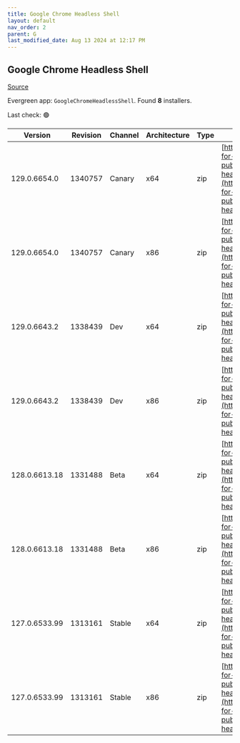 ```yaml
---
title: Google Chrome Headless Shell
layout: default
nav_order: 2
parent: G
last_modified_date: Aug 13 2024 at 12:17 PM
---
```


## Google Chrome Headless Shell

[Source](https://googlechromelabs.github.io/chrome-for-testing/)

Evergreen app: `GoogleChromeHeadlessShell`. Found **8** installers.

Last check: 🟢

| Version       | Revision | Channel | Architecture | Type | URI                                                                                                                                                                                                                          |
| ------------- | -------- | ------- | ------------ | ---- | ---------------------------------------------------------------------------------------------------------------------------------------------------------------------------------------------------------------------------- |
| 129.0.6654.0  | 1340757  | Canary  | x64          | zip  | [https://storage.googleapis.com/chrome-for-testing-public/129.0.6654.0/win64/chrome-headless-shell-win64.zip](https://storage.googleapis.com/chrome-for-testing-public/129.0.6654.0/win64/chrome-headless-shell-win64.zip)   |
| 129.0.6654.0  | 1340757  | Canary  | x86          | zip  | [https://storage.googleapis.com/chrome-for-testing-public/129.0.6654.0/win32/chrome-headless-shell-win32.zip](https://storage.googleapis.com/chrome-for-testing-public/129.0.6654.0/win32/chrome-headless-shell-win32.zip)   |
| 129.0.6643.2  | 1338439  | Dev     | x64          | zip  | [https://storage.googleapis.com/chrome-for-testing-public/129.0.6643.2/win64/chrome-headless-shell-win64.zip](https://storage.googleapis.com/chrome-for-testing-public/129.0.6643.2/win64/chrome-headless-shell-win64.zip)   |
| 129.0.6643.2  | 1338439  | Dev     | x86          | zip  | [https://storage.googleapis.com/chrome-for-testing-public/129.0.6643.2/win32/chrome-headless-shell-win32.zip](https://storage.googleapis.com/chrome-for-testing-public/129.0.6643.2/win32/chrome-headless-shell-win32.zip)   |
| 128.0.6613.18 | 1331488  | Beta    | x64          | zip  | [https://storage.googleapis.com/chrome-for-testing-public/128.0.6613.18/win64/chrome-headless-shell-win64.zip](https://storage.googleapis.com/chrome-for-testing-public/128.0.6613.18/win64/chrome-headless-shell-win64.zip) |
| 128.0.6613.18 | 1331488  | Beta    | x86          | zip  | [https://storage.googleapis.com/chrome-for-testing-public/128.0.6613.18/win32/chrome-headless-shell-win32.zip](https://storage.googleapis.com/chrome-for-testing-public/128.0.6613.18/win32/chrome-headless-shell-win32.zip) |
| 127.0.6533.99 | 1313161  | Stable  | x64          | zip  | [https://storage.googleapis.com/chrome-for-testing-public/127.0.6533.99/win64/chrome-headless-shell-win64.zip](https://storage.googleapis.com/chrome-for-testing-public/127.0.6533.99/win64/chrome-headless-shell-win64.zip) |
| 127.0.6533.99 | 1313161  | Stable  | x86          | zip  | [https://storage.googleapis.com/chrome-for-testing-public/127.0.6533.99/win32/chrome-headless-shell-win32.zip](https://storage.googleapis.com/chrome-for-testing-public/127.0.6533.99/win32/chrome-headless-shell-win32.zip) |
